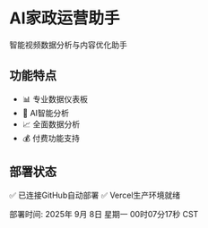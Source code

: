 # AI家政运营助手

智能视频数据分析与内容优化助手

## 功能特点
- 📊 专业数据仪表板
- 🤖 AI智能分析
- 📈 全面数据分析
- 💰 付费功能支持

## 部署状态
✅ 已连接GitHub自动部署
✅ Vercel生产环境就绪

部署时间: 2025年 9月 8日 星期一 00时07分17秒 CST
